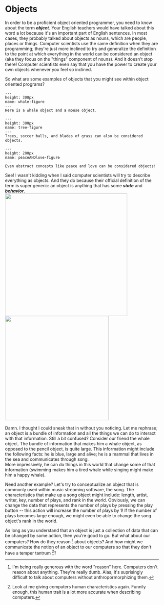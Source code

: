 Objects
=======
In order to be a proficient object oriented programmer, you need to know about the term <b><i>object</i></b>. Your English teachers would have
talked about this word a lot because it's an important part of English sentences. In most cases, they probably talked about objects
as nouns, which are people, places or things. Computer scientists use the same definition when they are programming; they're just more inclined to try and generalize
the definition to the point at which everything in the world can be considered an object (aka they focus on the "things" component of nouns). 
And it doesn't stop there! Computer scientists even say that you have the power to create your own objects whenever you feel so inclined. 

So what are some examples of objects that you might see within object oriented programs?
 
```{figure} Whalemouse.png
---
height: 300px
name: whale-figure
---
Here is a whale object and a mouse object.
```

```{figure} Treeball.png
---
height: 300px
name: tree-figure
---
Trees, soccer balls, and blades of grass can also be considered objects.
```
```{figure} drawPeaceLove.png
---
height: 200px
name: peaceANDlove-figure
---
Even abstract concepts like peace and love can be considered objects!
```

See! I wasn't kidding when I said computer scientists will try to describe everything as objects. And they do because their official definition
of the term is super generic: an object is anything that has some <b><i>state</i></b> and <b><i>behavior</i></b>. 
<br>
<img width="400px" src="https://66.media.tumblr.com/8c81ee99c3bd4a24fb6e9f6a989ae19c/tumblr_pdt19g8dh91wmjj3po2_500.gif"><img src="https://pa1.narvii.com/5780/9ab01f3bcf61f2b2c4abc0a4f450f175e1c97187_hq.gif" width="340px"><br>
<br>
Damn. I thought I could sneak that in without you noticing. Let me rephrase; an object is a bundle of information and all the things we can do to interact with that information.
Still a bit confused?  Consider our friend the whale object. The bundle of information that makes him a whale object, as opposed to the pencil object, is quite large. This
information might include the following facts: he is blue, large and alive; he is a mammal that lives in the sea and communicates through song.  
More impressively, he can do things in this world that change some of that information (swimming makes him a tired whale while singing might make him a happy
whale).

Need another example? Let's try to conceptualize an object that is commonly used within music streaming software, the song. The characteristics that
make up a song object might include: length, artist, writer, key, number of plays, and rank in the world. Obviously, we can change the data that 
represents the number of plays by pressing the play button -- this action will increase the number of plays by 1! If the number of plays becomes
large enough, we might even be able to change the song object's rank in the world. 

As long as you understand that an object is just a collection of data that can be changed by some action, then you're good to go. But what about
our computers? How do they reason [^*] about objects? And how might we communicate the notion of an object to our computers so that they don't have a temper tantrum [^**]?

[^*]: I'm being really generous with the word "reason" here. Computers don't reason about anything. They're really dumb. Alas, it's suprisingly difficult to talk about computers without
anthropormorphizing them.  

[^**]: Look at me giving computers human characteristics again. Funnily enough, this human trait is a lot more accurate when describing computers.
